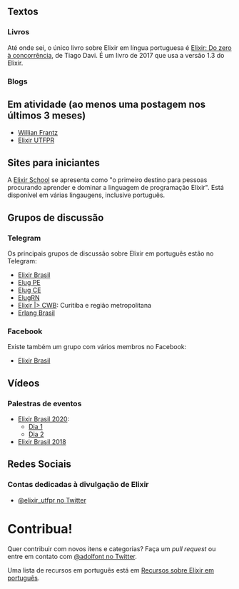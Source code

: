 
## Textos

### Livros

Até onde sei, o único livro sobre Elixir em língua portuguesa é [Elixir: Do zero à concorrência](https://www.casadocodigo.com.br/products/livro-elixir), de Tiago Davi. É um livro de 2017 que usa a versão 1.3 do Elixir.

### Blogs 

## Em atividade (ao menos uma postagem nos últimos 3 meses)

- [Willian Frantz](https://dev.to/wlsf)
- [Elixir UTFPR](https://dev.to/elixir_utfpr)

## Sites para iniciantes

A [Elixir School](https://elixirschool.com/pt/) se apresenta como "o primeiro destino para pessoas procurando aprender e dominar a linguagem de programação Elixir".  Está disponível em várias lingaugens, inclusive português.


## Grupos de discussão

### Telegram

Os principais grupos de discussão sobre Elixir em português estão no Telegram: 

- [Elixir Brasil](https://t.me/elixirbr)
- [Elug PE](https://t.me/elugPE)
- [Elug CE](https://t.me/elug_ce)
- [ElugRN](https://t.me/ElugRN) 
- [Elixir \|\> CWB](https://t.me/elixir_cwb): Curitiba e região metropolitana
- [Erlang Brasil](https://t.me/erlangbrasil)


### Facebook 

Existe também um grupo com vários membros no Facebook:

- [Elixir Brasil](https://www.facebook.com/groups/596782640402615/)

## Vídeos

### Palestras de eventos

- [Elixir Brasil 2020](https://2020.elixirbrasil.com/):
  - [Dia 1](https://youtu.be/bG8J9I2XPso)
  - [Dia 2](https://www.youtube.com/watch?v=umFAsOYZrqQ)
- [Elixir Brasil 2018](https://pt-br.eventials.com/locaweb/events/elixir-brasil/)

## Redes Sociais

### Contas dedicadas à divulgação de Elixir

- [@elixir_utfpr no Twitter](https://twitter.com/elixir_utfpr)

# Contribua!

Quer contribuir com novos itens e categorias? Faça um *pull request* ou entre em contato com [@adolfont no Twitter](https://twitter.com/adolfont).

Uma lista de recursos em português está em [Recursos sobre Elixir em português](https://github.com/adolfont/elixir_cop/blob/master/resources/portuguese.md).

